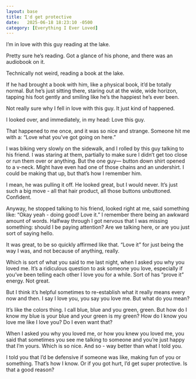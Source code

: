 ```yaml
---
layout: base
title: I'd get protective
date:   2025-06-18 18:23:10 -0500
category: [Everything I Ever Loved]
---
```

I’m in love with this guy reading at the lake. 

Pretty sure he’s reading. Got a glance of his phone, and there was an audiobook on it. 

Technically not weird, reading a book at the lake. 

If he had brought a book with him, like a physical book, it’d be totally normal. But he’s just sitting there, staring out at the wide, wide horizon, tapping his foot gently and smiling like he’s the happiest he’s ever been. 

Not really sure why I fell in love with this guy. It just kind of happened.

I looked over, and immediately, in my head: Love this guy. 

That happened to me once, and it was so nice and strange. Someone hit me with a: “Love what you’ve got going on here.”

I was biking very slowly on the sidewalk, and I rolled by this guy talking to his friend. I was staring at them, partially to make sure I didn’t get too close or run them over or anything. But the one guy— button down shirt opened to a v-neck. Might have even had one of those chains and an undershirt. I could be making that up, but that’s how I remember him. 

I mean, he was pulling it off. He looked great, but I would never. It’s just such a big move - all that hair product, all those buttons unbuttoned. Confident. 

Anyway, he stopped talking to his friend, looked right at me, said something like: “Okay yeah - doing good! Love it.” I remember there being an awkward amount of words. Halfway through I got nervous that I was missing something: should I be paying attention? Are we talking here, or are you just sort of saying hello.

It was great, to be so quickly affirmed like that. “Love it” for just being the way I was, and not because of anything, really. 

Which is sort of what you said to me last night, when I asked you why you loved me. It’s a ridiculous question to ask someone you love, especially if you’ve been telling each other I love you for a while. Sort of has “prove it” energy. Not great.

But I think it’s helpful sometimes to re-establish what it really means every now and then. I say I love you, you say you love me. But what do you mean?

It’s like the colors thing. I call blue, blue and you green, green. But how do I know my blue is your blue and your green is my green? How do I know you love me like I love you? Do I even want that?

When I asked you why you loved me, or how you knew you loved me, you said that sometimes you see me talking to someone and you’re just happy that I’m yours. Which is so nice. And so - way better than what I told you.

I told you that I’d be defensive if someone was like, making fun of you or something. That’s how I know. Or if you got hurt, I’d get super protective. Is that a good reason?